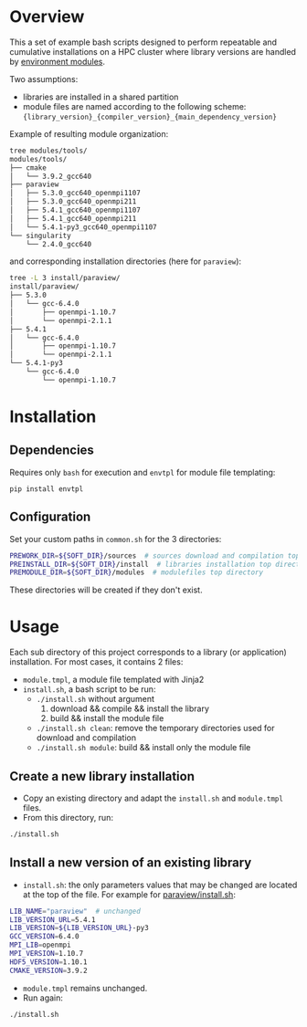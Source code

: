 # Overview

This a set of example bash scripts designed to perform repeatable and cumulative installations on a HPC cluster where library versions are handled by [environment modules](http://modules.sourceforge.net/).

Two assumptions:

- libraries are installed in a shared partition
- module files are named according to the following scheme: `{library_version}_{compiler_version}_{main_dependency_version}`

Example of resulting module organization:

```bash
tree modules/tools/
modules/tools/
├── cmake
│   └── 3.9.2_gcc640
├── paraview
│   ├── 5.3.0_gcc640_openmpi1107
│   ├── 5.3.0_gcc640_openmpi211
│   ├── 5.4.1_gcc640_openmpi1107
│   ├── 5.4.1_gcc640_openmpi211
│   └── 5.4.1-py3_gcc640_openmpi1107
└── singularity
    └── 2.4.0_gcc640
```

and corresponding installation directories (here for `paraview`):

```bash
tree -L 3 install/paraview/
install/paraview/
├── 5.3.0
│   └── gcc-6.4.0
│       ├── openmpi-1.10.7
│       └── openmpi-2.1.1
├── 5.4.1
│   └── gcc-6.4.0
│       ├── openmpi-1.10.7
│       └── openmpi-2.1.1
└── 5.4.1-py3
    └── gcc-6.4.0
        └── openmpi-1.10.7
```


# Installation

## Dependencies

Requires only `bash` for execution and `envtpl` for module file templating:

```
pip install envtpl
```

## Configuration

Set your custom paths in `common.sh` for the 3 directories:

```bash
PREWORK_DIR=${SOFT_DIR}/sources  # sources download and compilation top directory
PREINSTALL_DIR=${SOFT_DIR}/install  # libraries installation top directory
PREMODULE_DIR=${SOFT_DIR}/modules  # modulefiles top directory
```

These directories will be created if they don't exist.

# Usage

Each sub directory of this project corresponds to a library (or application) installation.
For most cases, it contains 2 files:

- `module.tmpl`, a module file templated with Jinja2
- `install.sh`, a bash script to be run:
	- `./install.sh` without argument
		1. download && compile && install the library
		2. build && install the module file
	- `./install.sh clean`: remove the temporary directories used for download and compilation
	- `./install.sh module`: build && install only the module file

## Create a new library installation

- Copy an existing directory and adapt the `install.sh` and `module.tmpl` files.
- From this directory, run:

```bash
./install.sh
```

## Install a new version of an existing library

- `install.sh`: the only parameters values that may be changed are located at the top of the file.
For example for [paraview/install.sh](paraview/install.sh):

```bash
LIB_NAME="paraview"  # unchanged
LIB_VERSION_URL=5.4.1
LIB_VERSION=${LIB_VERSION_URL}-py3
GCC_VERSION=6.4.0
MPI_LIB=openmpi
MPI_VERSION=1.10.7
HDF5_VERSION=1.10.1
CMAKE_VERSION=3.9.2
```

- `module.tmpl` remains unchanged.
- Run again:

```
./install.sh
```
